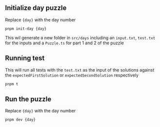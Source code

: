 ## Initialize day puzzle

Replace `{day}` with the day number

```shell
pnpm init-day {day}
```

This wil generate a new folder in `src/days` including an `input.txt`, `test.txt` for the inputs and a `Puzzle.ts` for part 1 and 2 of the puzzle

## Running test

This will run all tests with the `test.txt` as the input of the solutions against the `expectedFirstSolution` or `expectedSecondSolution` respectively

```bash
pnpm t
```

## Run the puzzle

Replace `{day}` with the day number

```bash
pnpm dev {day}
```
